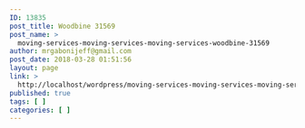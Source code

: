 ```yaml
---
ID: 13835
post_title: Woodbine 31569
post_name: >
  moving-services-moving-services-moving-services-woodbine-31569
author: mrgabonijeff@gmail.com
post_date: 2018-03-28 01:51:56
layout: page
link: >
  http://localhost/wordpress/moving-services-moving-services-moving-services-woodbine-31569/
published: true
tags: [ ]
categories: [ ]
---
```

